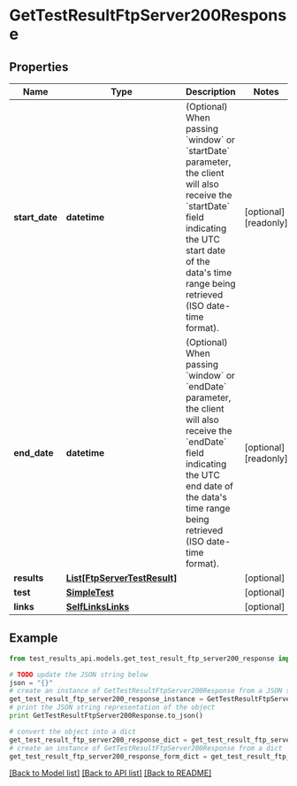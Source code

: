 # GetTestResultFtpServer200Response


## Properties
Name | Type | Description | Notes
------------ | ------------- | ------------- | -------------
**start_date** | **datetime** | (Optional) When passing &#x60;window&#x60; or &#x60;startDate&#x60; parameter,  the client will also receive the &#x60;startDate&#x60; field indicating the UTC start date of the data&#39;s time range being retrieved  (ISO date-time format). | [optional] [readonly] 
**end_date** | **datetime** | (Optional) When passing &#x60;window&#x60; or &#x60;endDate&#x60; parameter,  the client will also receive the &#x60;endDate&#x60; field indicating the UTC end date of the data&#39;s time range being retrieved  (ISO date-time format). | [optional] [readonly] 
**results** | [**List[FtpServerTestResult]**](FtpServerTestResult.md) |  | [optional] 
**test** | [**SimpleTest**](SimpleTest.md) |  | [optional] 
**links** | [**SelfLinksLinks**](SelfLinksLinks.md) |  | [optional] 

## Example

```python
from test_results_api.models.get_test_result_ftp_server200_response import GetTestResultFtpServer200Response

# TODO update the JSON string below
json = "{}"
# create an instance of GetTestResultFtpServer200Response from a JSON string
get_test_result_ftp_server200_response_instance = GetTestResultFtpServer200Response.from_json(json)
# print the JSON string representation of the object
print GetTestResultFtpServer200Response.to_json()

# convert the object into a dict
get_test_result_ftp_server200_response_dict = get_test_result_ftp_server200_response_instance.to_dict()
# create an instance of GetTestResultFtpServer200Response from a dict
get_test_result_ftp_server200_response_form_dict = get_test_result_ftp_server200_response.from_dict(get_test_result_ftp_server200_response_dict)
```
[[Back to Model list]](../README.md#documentation-for-models) [[Back to API list]](../README.md#documentation-for-api-endpoints) [[Back to README]](../README.md)


